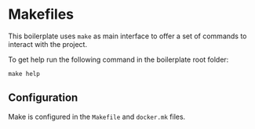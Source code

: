 # Makefiles

This boilerplate uses `make` as main interface to offer a set of commands to interact with the project.

To get help run the following command in the boilerplate root folder:

`make help`


## Configuration

Make is configured in the `Makefile` and `docker.mk` files.


